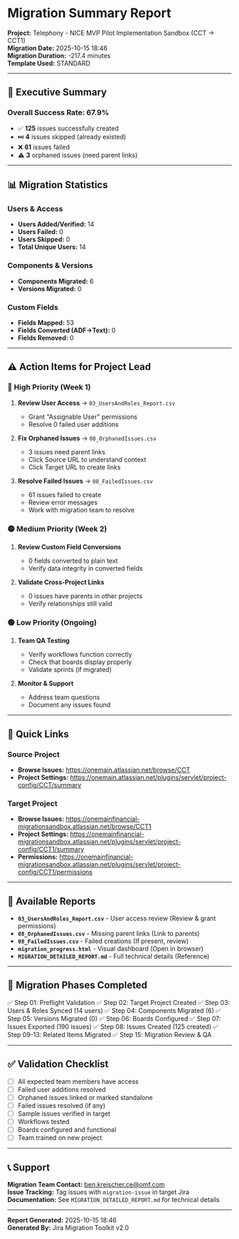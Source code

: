 # Migration Summary Report

**Project:** Telephony - NICE MVP Pilot Implementation Sandbox (CCT → CCT1)  
**Migration Date:** 2025-10-15 18:46  
**Migration Duration:** -217.4 minutes  
**Template Used:** STANDARD

---

## 🎯 Executive Summary

### Overall Success Rate: **67.9%**

- ✅ **125** issues successfully created
- ⏭️ **4** issues skipped (already existed)
- ❌ **61** issues failed
- ⚠️ **3** orphaned issues (need parent links)

---

## 📊 Migration Statistics

### Users & Access
- **Users Added/Verified:** 14
- **Users Failed:** 0
- **Users Skipped:** 0
- **Total Unique Users:** 14

### Components & Versions
- **Components Migrated:** 6
- **Versions Migrated:** 0

### Custom Fields
- **Fields Mapped:** 53
- **Fields Converted (ADF→Text):** 0
- **Fields Removed:** 0

---

## ⚠️ Action Items for Project Lead

### 🔴 High Priority (Week 1)
1. **Review User Access** → `03_UsersAndRoles_Report.csv`
   - Grant "Assignable User" permissions
   - Resolve 0 failed user additions

2. **Fix Orphaned Issues** → `08_OrphanedIssues.csv`
   - 3 issues need parent links
   - Click Source URL to understand context
   - Click Target URL to create links

3. **Resolve Failed Issues** → `08_FailedIssues.csv`
   - 61 issues failed to create
   - Review error messages
   - Work with migration team to resolve

### 🟡 Medium Priority (Week 2)
1. **Review Custom Field Conversions**
   - 0 fields converted to plain text
   - Verify data integrity in converted fields

2. **Validate Cross-Project Links**
   - 0 issues have parents in other projects
   - Verify relationships still valid

### 🟢 Low Priority (Ongoing)
1. **Team QA Testing**
   - Verify workflows function correctly
   - Check that boards display properly
   - Validate sprints (if migrated)

2. **Monitor & Support**
   - Address team questions
   - Document any issues found

---

## 🔗 Quick Links

### Source Project
- **Browse Issues:** https://onemain.atlassian.net/browse/CCT
- **Project Settings:** https://onemain.atlassian.net/plugins/servlet/project-config/CCT/summary

### Target Project
- **Browse Issues:** https://onemainfinancial-migrationsandbox.atlassian.net/browse/CCT1
- **Project Settings:** https://onemainfinancial-migrationsandbox.atlassian.net/plugins/servlet/project-config/CCT1/summary
- **Permissions:** https://onemainfinancial-migrationsandbox.atlassian.net/plugins/servlet/project-config/CCT1/permissions

---

## 📁 Available Reports

- **`03_UsersAndRoles_Report.csv`** - User access review (Review & grant permissions)
- **`08_OrphanedIssues.csv`** - Missing parent links (Link to parents)
- **`08_FailedIssues.csv`** - Failed creations (If present, review)
- **`migration_progress.html`** - Visual dashboard (Open in browser)
- **`MIGRATION_DETAILED_REPORT.md`** - Full technical details (Reference)

---

## 🎯 Migration Phases Completed

✅ Step 01: Preflight Validation
✅ Step 02: Target Project Created
✅ Step 03: Users & Roles Synced (14 users)
✅ Step 04: Components Migrated (6)
✅ Step 05: Versions Migrated (0)
✅ Step 06: Boards Configured
✅ Step 07: Issues Exported (190 issues)
✅ Step 08: Issues Created (125 created)
✅ Step 09-13: Related Items Migrated
✅ Step 15: Migration Review & QA

---

## ✅ Validation Checklist

- [ ] All expected team members have access
- [ ] Failed user additions resolved
- [ ] Orphaned issues linked or marked standalone
- [ ] Failed issues resolved (if any)
- [ ] Sample issues verified in target
- [ ] Workflows tested
- [ ] Boards configured and functional
- [ ] Team trained on new project

---

## 📞 Support

**Migration Team Contact:** ben.kreischer.ce@omf.com  
**Issue Tracking:** Tag issues with `migration-issue` in target Jira  
**Documentation:** See `MIGRATION_DETAILED_REPORT.md` for technical details

---

**Report Generated:** 2025-10-15 18:46  
**Generated By:** Jira Migration Toolkit v2.0



